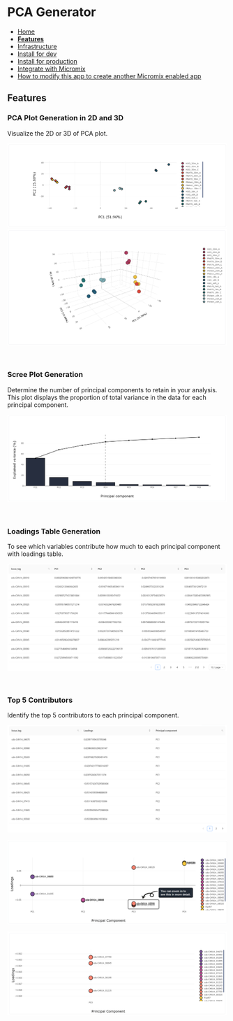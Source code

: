 # PCA Generator

- [Home](README.md)
- **[Features](features.md)**
- [Infrastructure](infrastructure.md)
- [Install for dev](install_for_dev.md)
- [Install for production](install_for_production.md)
- [Integrate with Micromix](integrate_with_micromix.md)
- [How to modify this app to create another Micromix enabled app](how_to_modify_this_app_to_create_another_micromix_enabled_app.md)

## Features

### PCA Plot Generation in 2D and 3D

Visualize the 2D or 3D of PCA plot.

![pca_2d](images_for_markdown_files/md__pca_plot_2d.png)
![pca_3d](images_for_markdown_files/md__pca_plot_3d.png)  

<p>&nbsp;</p>

### Scree Plot Generation

Determine the number of principal components to retain in your analysis. This plot displays the proportion of total variance in the data for each principal component.

![scree_plot](images_for_markdown_files/md__scree_plot.png)

<p>&nbsp;</p>

### Loadings Table Generation

To see which variables contribute how much to each principal component with loadings table.

![loadings_table](images_for_markdown_files/md__loadings_table.png)

<p>&nbsp;</p>

### Top 5 Contributors

Identify the top 5 contributors to each principal component.

![top_5_contributors_table](images_for_markdown_files/md__top_5_contributors_table.png)

![top_5_contributors_plot](images_for_markdown_files/md__top_5_contributors_plot.png)

![top_5_contributors_plot_zoom](images_for_markdown_files/md__top_5_contributors_plot_zoom_view.png)